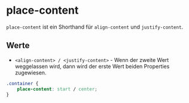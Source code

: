 # place-content

`place-content` ist ein Shorthand für `align-content` und `justify-content`.

## Werte

- `<align-content> / <justify-content>` - Wenn der zweite Wert weggelassen wird, dann wird der erste Wert beiden Properties zugewiesen.

```CSS
.container {
    place-content: start / center;
}
```

